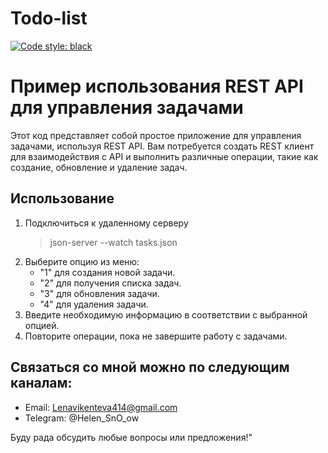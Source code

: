 # Todo-list

[![Code style: black](https://img.shields.io/badge/code%20style-black-000000.svg)](https://github.com/psf/black)

# Пример использования REST API для управления задачами

Этот код представляет собой простое приложение для управления задачами, используя REST API. Вам потребуется создать REST клиент для взаимодействия с API и выполнить различные операции, такие как создание, обновление и удаление задач.

## Использование
1. Подключиться к удаленному серверу
   >  json-server --watch tasks.json
2. Выберите опцию из меню:
    - "1" для создания новой задачи.
    - "2" для получения списка задач.
    - "3" для обновления задачи.
    - "4" для удаления задачи.
3. Введите необходимую информацию в соответствии с выбранной опцией.
4. Повторите операции, пока не завершите работу с задачами.


## Связаться со мной можно по следующим каналам:

- Email: Lenavikenteva414@gmail.com
- Telegram: @Helen_SnO_ow


Буду рада обсудить любые вопросы или предложения!"
